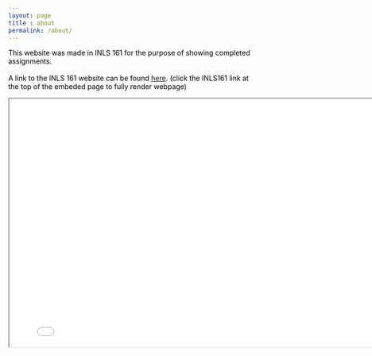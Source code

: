 ```yaml
---
layout: page
title : about
permalink: /about/
---
```



<p style="color:black">This website was made in INLS 161 for the purpose of showing completed assignments.
<br>
<br>
A link to the INLS 161 website can be found <a href="https://silshack.github.io/inls161fall2016/">here</a>. (click the INLS161 link at the top of the embeded page to fully render webpage)
</p>

<iframe src="/assets/INLS161.html" height="500" width="800"></iframe>